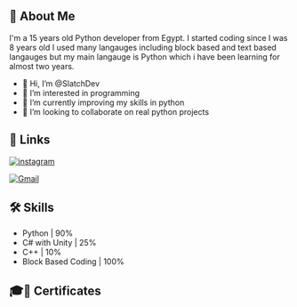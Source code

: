 ## 🚀 About Me
I'm a 15 years old Python developer from Egypt. I started coding since I was 8 years old I used many langauges including block based and text based langauges but my main langauge is Python which i have been learning for almost two years. 
- 👋 Hi, I’m @SlatchDev
- 👀 I’m interested in programming
- 🌱 I’m currently improving my skills in python
- 💞️ I’m looking to collaborate on real python projects


## 🔗 Links
[![instagram](https://img.shields.io/badge/Instagram-000?style=for-the-badge&logo=instagram&logoColor=white)](https://www.instagram.com/slatch.dev/)

[![Gmail](https://img.shields.io/badge/Gmail-0A66C2?style=for-the-badge&logo=Gmail&logoColor=white)](mailto:slatch.dev@gmail.com)



## 🛠 Skills
- Python | 90%
- C# with Unity | 25%
- C++ | 10%
- Block Based Coding | 100%

## 🎓🧾 Certificates


